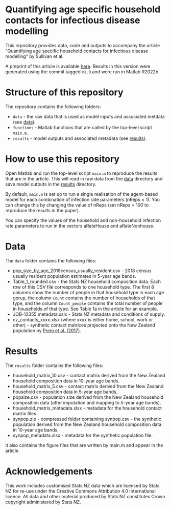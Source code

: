 # Quantifying age specific household contacts for infectious disease modelling 

This repository provides data, code and outputs to accompany the article "Quantifying age specific household contacts for infectious disease modelling" by Sullivan et al.

A preprint of this article is available [here](https://arxiv.org/abs/2404.04300).
Results in this version were generated using the commit tagged `v1.0` and were run in Matlab R2022b.


# Structure of this repository

The repository contains the following folders:
- `data` - the raw data that is used as model inputs and associated metdata (see [data](#data)).
- `functions` - Matlab functions that are called by the top-level script `main.m`.
- `results` - model outputs and associated metadata (see [results](#results)).


# How to use this repository

Open Matlab and run the top-level script `main.m` to reproduce the results that are in the article. This will read in raw data from the [data](#data) directory and save model outputs in the [results](#results) directory.

By default, `main.m` is set up to run a single realisation of the agent-based model for each combination of infection rate parameters (nReps = 1). You can change this by changing the value of nReps (set nReps = 100 to reproduce the results in the paper).  

You can specify the values of the household and non-household infection rate parameters to run in the vectors aRateHouse and aRateNonhouse.




# Data

The `data` folder contains the following files:
- pop_size_by_age_2018census_usually_resident.csv - 2018 census usually resident population estimates in 5-year age bands.
- Table_1_rounded.csv - the Stats NZ household composition data. Each row of this CSV file corresponds to one household type. The first 8 columns show the number of people in that household type in each age gorup, the column `Count` contains the number of households of that type, and the column `Count_people` contains the total number of people in households of that type. See Table 1a in the article for an example.
- JOB-12355 metadata.xslx - Stats NZ metadata and conditions of supply.
- nz_contacts_xxxx.xlsx (where xxxx is either home, school, work or other) - synthetic contact matrices projected onto the New Zealand population by [Prem et al. (2017)](https://doi.org/10.1371/journal.pcbi.1005697).


# Results

The `results` folder contains the following files:
- household_matrix_10.csv - contact matrix derived from the New Zealand household composition data in 10-year age bands.
- household_matrix_5.csv - contact matrix derived from the New Zealand household composition data in 5-year age bands.
- popsize.csv - population size derived from the New Zealand household composition data (after imputation and mapping to 5-year age bands).
- household_matrix_metadata.xlsx - metadata for the household contact matrix files.
- synpop.zip - compressed folder containing synpop.csv - the synthetic population derived from the New Zealand household composition data in 10-year age bands.
- synpop_metadata.xlsx - metadata for the synthetic population file.

It also contains the figure files that are written by main.m and appear in the article.


# Acknowledgements

This work includes customised Stats NZ data which are licensed by Stats NZ for re-use under the Creative Commons Attribution 4.0 International licence.
All data and other material produced by Stats NZ constitutes Crown copyright administered by Stats NZ. 



